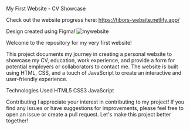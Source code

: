My First Website - CV Showcase

Check out the website progress here: https://tibors-website.netlify.app/

Design created using Figma!
![mywebsite](https://github.com/Trybor/my-first-website/assets/138491596/4c05c1f5-5c9e-46bc-98ee-c8ac916ce57f)


Welcome to the repository for my very first website! 

This project documents my journey in creating a personal website to showcase my CV, education, work experience, and provide a form for potential employers or collaborators to contact me. 
The website is built using HTML, CSS, and a touch of JavaScript to create an interactive and user-friendly experience.

Technologies Used
HTML5
CSS3
JavaScript

Contributing
I appreciate your interest in contributing to my project! If you find any issues or have suggestions for improvements, please feel free to open an issue or create a pull request. 
Let's make this project better together!
